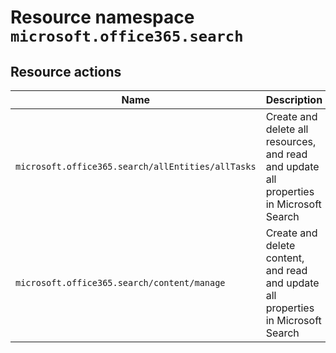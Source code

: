 # Resource namespace `microsoft.office365.search`
## Resource actions
|Name|Description|Privileged|
|-|-|-|
|`microsoft.office365.search/allEntities/allTasks`|Create and delete all resources, and read and update all properties in Microsoft Search|False|
|`microsoft.office365.search/content/manage`|Create and delete content, and read and update all properties in Microsoft Search|False|
